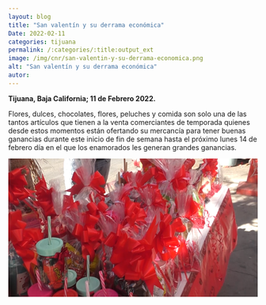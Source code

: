 ```yaml
---
layout: blog
title: "San valentín y su derrama económica"
Date: 2022-02-11
categories: tijuana
permalink: /:categories/:title:output_ext
image: /img/cnr/san-valentin-y-su-derrama-economica.png
alt: "San valentín y su derrama económica"
autor:
---
```


**Tijuana, Baja California; 11 de Febrero 2022.** 

Flores, dulces, chocolates, flores, peluches y comida son solo una de las tantos artículos que tienen a la venta comerciantes de temporada quienes desde estos momentos están ofertando su mercancía para tener buenas ganancias durante este inicio de fin de semana hasta el próximo lunes 14 de febrero día en el que los enamorados les generan grandes ganancias.

<div id="carouselExampleSlidesOnly" class="carousel slide" data-ride="carousel">
  <div class="carousel-inner">
    <div class="carousel-item active">
       <img class="d-block w-100" src="/img/cnr/san-valentin-y-su-derrama-economica.png" loading="lazy"  alt="San valentín y su derrama económica">
    </div>
  </div>
</div>
